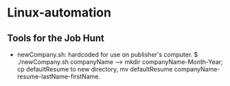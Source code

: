 # Linux-automation

## Tools for the Job Hunt

- newCompany.sh: hardcoded for use on publisher's computer. $ ./newCompany.sh companyName --> mkdir companyName-Month-Year; cp defaultResume to new directory, mv defaultResume companyName-resume-lastName-firstName.
